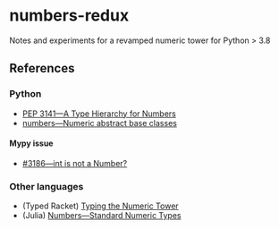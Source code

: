 # numbers-redux
Notes and experiments for a revamped numeric tower for Python > 3.8


## References

### Python

* [PEP 3141—A Type Hierarchy for Numbers](https://www.python.org/dev/peps/pep-3141/)
* [numbers—Numeric abstract base classes](https://docs.python.org/3.8/library/numbers.html)

#### Mypy issue

* [#3186—int is not a Number?](https://github.com/python/mypy/issues/3186)

### Other languages

* (Typed Racket) [Typing the Numeric Tower](https://www2.ccs.neu.edu/racket/pubs/padl12-stff.pdf)
* (Julia) [Numbers—Standard Numeric Types](https://docs.julialang.org/en/v1/base/numbers/)
